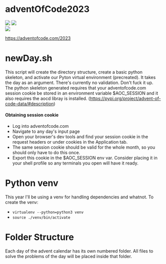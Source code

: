 # adventOfCode2023
![](https://img.shields.io/badge/day%20📅-0-blue)
![](https://img.shields.io/badge/stars%20⭐-0-yellow)	
![](https://img.shields.io/badge/days%20completed-0-red)

https://adventofcode.com/2023

# newDay.sh
This script will create the directory structure, create a basic python skeleton, and activate our Pyton virtual environment (precreated).
It takes the day as an argument. There's currently no validation. Don't fuck it up.
The python skeleton generated requires that your adventofcode.com session cookie be stored in an environment variable $AOC_SESSION and it also requires the aocd libray is installed. (https://pypi.org/project/advent-of-code-data/#description)

#### Obtaining session cookie
- Log into adventofcode.com
- Navigate to any day's input page
- Open your browser's dev tools and find your session cookie in the request headers or under cookies in the Application tab.
- The same session cookie should be valid for the whole month, so you should only have to do this once. 
- Export this cookie in the $AOC_SESSION env var. Consider placing it in your shell profile so any terminals you open will have it ready.

# Python venv
This year I'll be using a venv for handling dependencies and whatnot. To create the venv:
- `virtualenv --python=python3 venv`
- `source ./venv/bin/activate`

# Folder Structure
Each day of the advent calendar has its own numbered folder. All files to solve the problems of the day will be placed inside that folder. 

